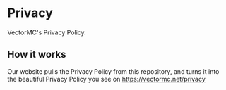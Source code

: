 # Privacy
VectorMC's Privacy Policy.


## How it works
Our website pulls the Privacy Policy from this repository, and turns it into the beautiful Privacy Policy you see on https://vectormc.net/privacy